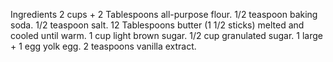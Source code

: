Ingredients
2 cups + 2 Tablespoons all-purpose flour.
1/2 teaspoon baking soda.
1/2 teaspoon salt.
12 Tablespoons butter (1 1/2 sticks) melted and cooled until warm.
1 cup light brown sugar.
1/2 cup granulated sugar.
1 large + 1 egg yolk egg.
2 teaspoons vanilla extract.